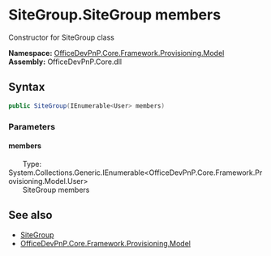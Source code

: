 # SiteGroup.SiteGroup members 
 Constructor for SiteGroup class   

**Namespace:** [OfficeDevPnP.Core.Framework.Provisioning.Model](OfficeDevPnP.Core.Framework.Provisioning.Model.md)  
**Assembly:** OfficeDevPnP.Core.dll  
## Syntax
```C#
public SiteGroup(IEnumerable<User> members)
```
### Parameters
#### members  
&emsp;&emsp;Type: System.Collections.Generic.IEnumerable<OfficeDevPnP.Core.Framework.Provisioning.Model.User>  
&emsp;&emsp;SiteGroup members  


## See also
- [SiteGroup](OfficeDevPnP.Core.Framework.Provisioning.Model.SiteGroup.md)
- [OfficeDevPnP.Core.Framework.Provisioning.Model](OfficeDevPnP.Core.Framework.Provisioning.Model.md)
